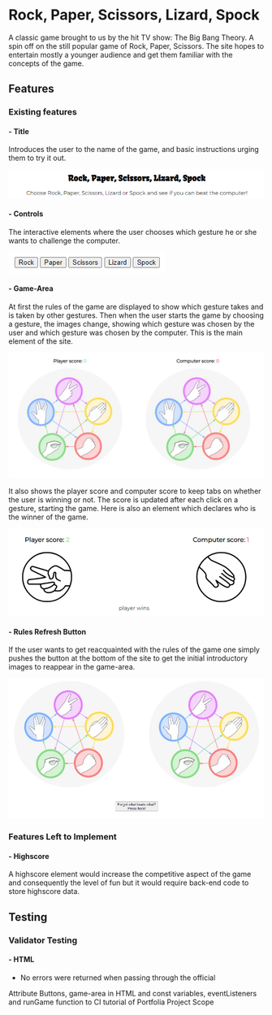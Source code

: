 # **Rock, Paper, Scissors, Lizard, Spock**

A classic game brought to us by the hit TV show: The Big Bang Theory. A spin off on the still popular game of Rock, Paper, Scissors. The site hopes to entertain mostly a younger audience and get them familiar with the concepts of the game.

## **Features**

### **Existing features**

#### - **Title**

Introduces the user to the name of the game, and basic instructions urging them to try it out.

![title](/assets/images/title.png)

#### - **Controls**

The interactive elements where the user chooses which gesture he or she wants to challenge the computer.

![buttons](/assets/images/buttons.png)

#### - **Game-Area**

At first the rules of the game are displayed to show which gesture takes and is taken by other gestures. Then when the user starts the game by choosing a gesture, the images change, showing which gesture was chosen by the user and which gesture was chosen by the computer. This is the main element of the site. 

![game-area](/assets/images/game-area.png)

It also shows the player score and computer score to keep tabs on whether the user is winning or not. The score is updated after each click on a gesture, starting the game. Here is also an element which declares who is the winner of the game.

![game-area2](/assets/images/game-area2.png)

#### - **Rules Refresh Button**

If the user wants to get reacquainted with the rules of the game one simply pushes the button at the bottom of the site to get the initial introductory images to reappear in the game-area.

![Rules Refresh Button](/assets/images/rules-refresh-button.png)

### **Features Left to Implement**

#### - **Highscore**

A highscore element would increase the competitive aspect of the game and consequently the level of fun but it would require back-end code to store highscore data. 

## **Testing**

### **Validator Testing**

#### - HTML
- No errors were returned when passing through the official 



Attribute Buttons, game-area in HTML and const variables, eventListeners and runGame function to CI tutorial of Portfolia Project Scope